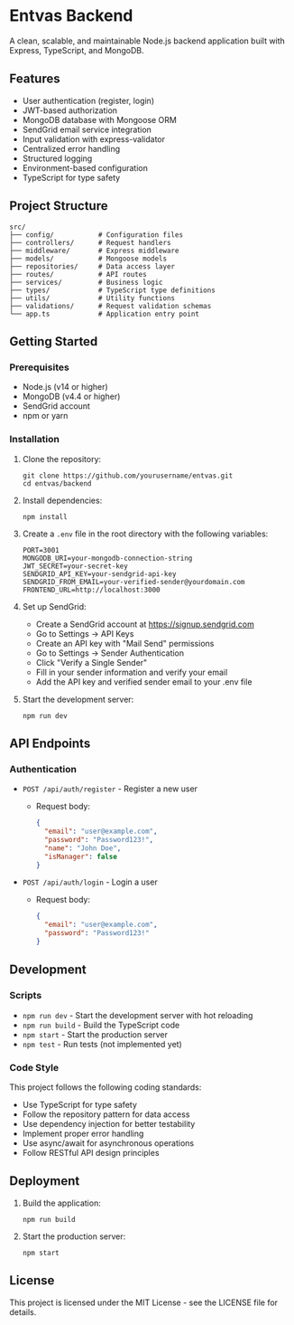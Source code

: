 # Entvas Backend

A clean, scalable, and maintainable Node.js backend application built with Express, TypeScript, and MongoDB.

## Features

- User authentication (register, login)
- JWT-based authorization
- MongoDB database with Mongoose ORM
- SendGrid email service integration
- Input validation with express-validator
- Centralized error handling
- Structured logging
- Environment-based configuration
- TypeScript for type safety

## Project Structure

```
src/
├── config/           # Configuration files
├── controllers/      # Request handlers
├── middleware/       # Express middleware
├── models/           # Mongoose models
├── repositories/     # Data access layer
├── routes/           # API routes
├── services/         # Business logic
├── types/            # TypeScript type definitions
├── utils/            # Utility functions
├── validations/      # Request validation schemas
└── app.ts            # Application entry point
```

## Getting Started

### Prerequisites

- Node.js (v14 or higher)
- MongoDB (v4.4 or higher)
- SendGrid account
- npm or yarn

### Installation

1. Clone the repository:
   ```
   git clone https://github.com/yourusername/entvas.git
   cd entvas/backend
   ```

2. Install dependencies:
   ```
   npm install
   ```

3. Create a `.env` file in the root directory with the following variables:
   ```
   PORT=3001
   MONGODB_URI=your-mongodb-connection-string
   JWT_SECRET=your-secret-key
   SENDGRID_API_KEY=your-sendgrid-api-key
   SENDGRID_FROM_EMAIL=your-verified-sender@yourdomain.com
   FRONTEND_URL=http://localhost:3000
   ```

4. Set up SendGrid:
   - Create a SendGrid account at https://signup.sendgrid.com
   - Go to Settings → API Keys
   - Create an API key with "Mail Send" permissions
   - Go to Settings → Sender Authentication
   - Click "Verify a Single Sender"
   - Fill in your sender information and verify your email
   - Add the API key and verified sender email to your .env file

5. Start the development server:
   ```
   npm run dev
   ```

## API Endpoints

### Authentication

- `POST /api/auth/register` - Register a new user
  - Request body:
    ```json
    {
      "email": "user@example.com",
      "password": "Password123!",
      "name": "John Doe",
      "isManager": false
    }
    ```

- `POST /api/auth/login` - Login a user
  - Request body:
    ```json
    {
      "email": "user@example.com",
      "password": "Password123!"
    }
    ```

## Development

### Scripts

- `npm run dev` - Start the development server with hot reloading
- `npm run build` - Build the TypeScript code
- `npm start` - Start the production server
- `npm test` - Run tests (not implemented yet)

### Code Style

This project follows the following coding standards:

- Use TypeScript for type safety
- Follow the repository pattern for data access
- Use dependency injection for better testability
- Implement proper error handling
- Use async/await for asynchronous operations
- Follow RESTful API design principles

## Deployment

1. Build the application:
   ```
   npm run build
   ```

2. Start the production server:
   ```
   npm start
   ```

## License

This project is licensed under the MIT License - see the LICENSE file for details. 